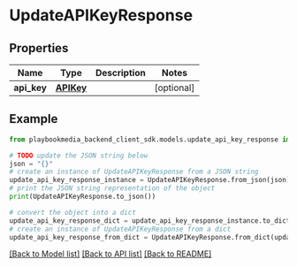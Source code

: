 # UpdateAPIKeyResponse


## Properties

Name | Type | Description | Notes
------------ | ------------- | ------------- | -------------
**api_key** | [**APIKey**](APIKey.md) |  | [optional] 

## Example

```python
from playbookmedia_backend_client_sdk.models.update_api_key_response import UpdateAPIKeyResponse

# TODO update the JSON string below
json = "{}"
# create an instance of UpdateAPIKeyResponse from a JSON string
update_api_key_response_instance = UpdateAPIKeyResponse.from_json(json)
# print the JSON string representation of the object
print(UpdateAPIKeyResponse.to_json())

# convert the object into a dict
update_api_key_response_dict = update_api_key_response_instance.to_dict()
# create an instance of UpdateAPIKeyResponse from a dict
update_api_key_response_from_dict = UpdateAPIKeyResponse.from_dict(update_api_key_response_dict)
```
[[Back to Model list]](../README.md#documentation-for-models) [[Back to API list]](../README.md#documentation-for-api-endpoints) [[Back to README]](../README.md)


